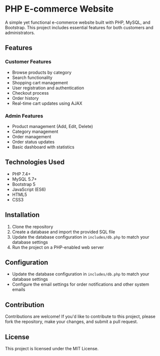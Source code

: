 # PHP E-commerce Website

A simple yet functional e-commerce website built with PHP, MySQL, and Bootstrap. This project includes essential features for both customers and administrators.

## Features

### Customer Features
- Browse products by category
- Search functionality
- Shopping cart management
- User registration and authentication
- Checkout process
- Order history
- Real-time cart updates using AJAX

### Admin Features
- Product management (Add, Edit, Delete)
- Category management
- Order management
- Order status updates
- Basic dashboard with statistics

## Technologies Used
- PHP 7.4+
- MySQL 5.7+
- Bootstrap 5
- JavaScript (ES6)
- HTML5
- CSS3

## Installation

1. Clone the repository
2. Create a database and import the provided SQL file
3. Update the database configuration in `includes/db.php` to match your database settings
4. Run the project on a PHP-enabled web server

## Configuration

- Update the database configuration in `includes/db.php` to match your database settings
- Configure the email settings for order notifications and other system emails

## Contribution

Contributions are welcome! If you'd like to contribute to this project, please fork the repository, make your changes, and submit a pull request.

## License

This project is licensed under the MIT License.